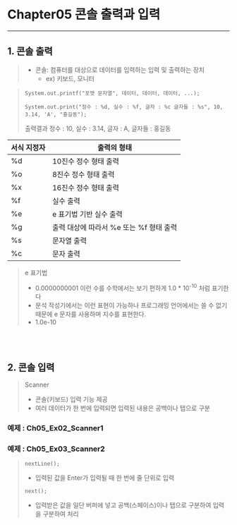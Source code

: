 # Chapter05 콘솔 출력과 입력
***

## 1. 콘솔 출력
> - 콘솔: 컴퓨터를 대상으로 데이터를 입력하는 입력 및 출력하는 장치
>   - ex) 키보드, 모니터

> ```System.out.printf("포맷 문자열", 데이터, 데이터, 데이터, ...);```
> 
> ```System.out.print("정수 : %d, 실수 : %f, 글자 : %c 글자들 : %s", 10, 3.14, 'A', "홍길동");```
> 
> 출력결과
> 정수 : 10, 실수 : 3.14, 글자 : A, 글자들 : 홍길동

| 서식 지정자 | 출력의 형태                    |
|--------|---------------------------|
| %d     | 10진수 정수 형태 출력             |
| %o     | 8진수 정수 형태 출력              |
| %x     | 16진수 정수 형태 출력             |
| %f     | 실수 출력                     |
| %e     | e 표기법 기반 실수 출력            |
| %g     | 출력 대상에 따라서 %e 또는 %f 형태 출력 |
| %s     | 문자열 출력                    |
| %c     | 문자 출력                     |

> e 표기법
> - 0.0000000001 이런 수를 수학에서는 보기 편하게 1.0 * 10<sup>-10</sup> 처럼 표기한다
> - 문석 작성기에서는 이런 표현이 가능하나 프로그래밍 언어에서는 쓸 수 없기 때문에 e 문자를 사용하며 지수를 표현한다.
> - 1.0e-10

<br><br>

## 2. 콘솔 입력
> Scanner
> - 콘솔(키보드) 입력 기능 제공
> - 여러 데이터가 한 번에 입력되면 입력된 내용은 공백이나 탭으로 구분

### 예제 : Ch05_Ex02_Scanner1
### 예제 : Ch05_Ex03_Scanner2

> ```nextLine();```
> - 입력된 값을 Enter가 입력될 때 한 번에 줄 단위로 입력
>
> ```next();```
> - 입력받은 값을 일단 버퍼에 넣고 공백(스페이스)이나 탭으로 구분하여 입력을 구분하여 처리
